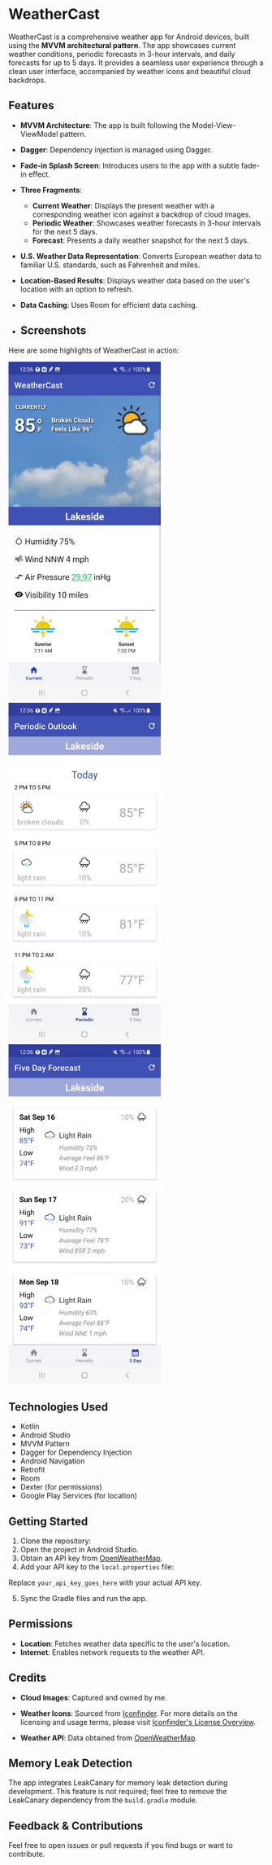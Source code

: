 # WeatherCast

WeatherCast is a comprehensive weather app for Android devices, built using the **MVVM architectural pattern**. The app showcases current weather conditions, periodic forecasts in 3-hour intervals, and daily forecasts for up to 5 days. It provides a seamless user experience through a clean user interface, accompanied by weather icons and beautiful cloud backdrops.





## Features

- **MVVM Architecture**: The app is built following the Model-View-ViewModel pattern.
- **Dagger**: Dependency injection is managed using Dagger.
- **Fade-in Splash Screen**: Introduces users to the app with a subtle fade-in effect.
- **Three Fragments**:
   - **Current Weather**: Displays the present weather with a corresponding weather icon against a backdrop of cloud images.
   - **Periodic Weather**: Showcases weather forecasts in 3-hour intervals for the next 5 days.
   - **Forecast**: Presents a daily weather snapshot for the next 5 days.
- **U.S. Weather Data Representation**: Converts European weather data to familiar U.S. standards, such as Fahrenheit and miles.
- **Location-Based Results**: Displays weather data based on the user's location with an option to refresh.
- **Data Caching**: Uses Room for efficient data caching.

- ## Screenshots

Here are some highlights of WeatherCast in action:

<img src="/currentWeather.png" alt="Current Weather Screenshot" width="300"/>&nbsp;&nbsp;&nbsp;<img src="/periodicweather.jpg" alt="Periodic Weather Screenshot" width="300"/>&nbsp;&nbsp;&nbsp;<img src="/5dayweather.jpg" alt="5 Day Weather Screenshot" width="300"/>




## Technologies Used

- Kotlin
- Android Studio
- MVVM Pattern
- Dagger for Dependency Injection
- Android Navigation
- Retrofit
- Room
- Dexter (for permissions)
- Google Play Services (for location)

## Getting Started

1. Clone the repository: 
2. Open the project in Android Studio.
3. Obtain an API key from [OpenWeatherMap](https://openweathermap.org/).
4. Add your API key to the `local.properties` file:

Replace `your_api_key_goes_here` with your actual API key.

5. Sync the Gradle files and run the app.

## Permissions

- **Location**: Fetches weather data specific to the user's location.
- **Internet**: Enables network requests to the weather API.

## Credits

- **Cloud Images**: Captured and owned by me.
- **Weather Icons**: Sourced from [Iconfinder](https://www.iconfinder.com). For more details on the licensing and usage terms, please visit [Iconfinder's License Overview](https://support.iconfinder.com/en/articles/18233-license-overview).


- **Weather API**: Data obtained from [OpenWeatherMap](https://openweathermap.org/).

## Memory Leak Detection

The app integrates LeakCanary for memory leak detection during development. This feature is not required; feel free to remove the LeakCanary dependency from the `build.gradle` module.

## Feedback & Contributions

Feel free to open issues or pull requests if you find bugs or want to contribute.




